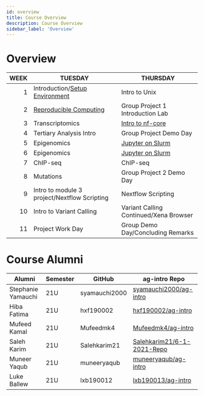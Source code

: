 ```yaml
---
id: overview
title: Course Overview
description: Course Overview
sidebar_label: 'Overview'
---
```


# Overview

| WEEK | TUESDAY                                        | THURSDAY                                  |
| ---: | ---------------------------------------------- | ----------------------------------------- |
|    1 | Introduction/[Setup Environment](./week_01.md) | Intro to Unix                             |
|    2 | [Reproducible Computing](./week_02/intro.md)   | Group Project 1 Introduction Lab          |
|    3 | Transcriptomics                                | [Intro to nf-core](week_04/nf-core)       |
|    4 | Tertiary Analysis Intro                        | Group Project Demo Day                    |
|    5 | Epigenomics                                    | [Jupyter on Slurm](week_05/jupyter_slurm) |
|    6 | Epigenomics                                    | [Jupyter on Slurm](week_05/jupyter_slurm) |
|    7 | ChIP-seq                                       | ChIP-seq                                  |
|    8 | Mutations                                      | Group Project 2 Demo Day                  |
|    9 | Intro to module 3 project/Nextflow Scripting   | Nextflow Scripting                        |
|   10 | Intro to Variant Calling                       | Variant Calling Continued/Xena Browser    |
|   11 | Project Work Day                               | Group Demo Day/Concluding Remarks         |

# Course Alumni

| Alumni             | Semester | GitHub        | ag-intro Repo                                                               |
| ------------------ | -------- | ------------- | --------------------------------------------------------------------------- |
| Stephanie Yamauchi | 21U      | syamauchi2000 | [syamauchi2000/ag-intro](https://github.com/syamauchi2000/ag-intro)         |
| Hiba Fatima        | 21U      | hxf190002     | [hxf190002/ag-intro](https://github.com/hxf190002/ag-intro)                 |
| Mufeed Kamal       | 21U      | Mufeedmk4     | [Mufeedmk4/ag-intro](https://github.com/Mufeedmk4/ag-intro)                 |
| Saleh Karim        | 21U      | Salehkarim21  | [Salehkarim21/6-1-2021-Repo](https://github.com/Salehkarim21/6-1-2021-Repo) |
| Muneer Yaqub       | 21U      | muneeryaqub   | [muneeryaqub/ag-intro](https://github.com/muneeryaqub/ag-intro)             |
| Luke Ballew        | 21U      | lxb190012     | [lxb190013/ag-intro](https://github.com/lxb190013/ag-intro)                 |
